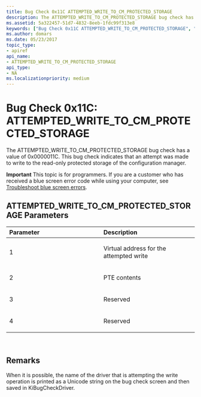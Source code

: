 ```yaml
---
title: Bug Check 0x11C ATTEMPTED_WRITE_TO_CM_PROTECTED_STORAGE
description: The ATTEMPTED_WRITE_TO_CM_PROTECTED_STORAGE bug check has a value of 0x0000011C that indicates that a write was attempted to the protected storage of the configuration manager.
ms.assetid: 5a322457-51d7-4832-8eeb-1fdc99f313e8
keywords: ["Bug Check 0x11C ATTEMPTED_WRITE_TO_CM_PROTECTED_STORAGE", "ATTEMPTED_WRITE_TO_CM_PROTECTED_STORAGE"]
ms.author: domars
ms.date: 05/23/2017
topic_type:
- apiref
api_name:
- ATTEMPTED_WRITE_TO_CM_PROTECTED_STORAGE
api_type:
- NA
ms.localizationpriority: medium
---
```


# Bug Check 0x11C: ATTEMPTED\_WRITE\_TO\_CM\_PROTECTED\_STORAGE


The ATTEMPTED\_WRITE\_TO\_CM\_PROTECTED\_STORAGE bug check has a value of 0x0000011C. This bug check indicates that an attempt was made to write to the read-only protected storage of the configuration manager.

**Important** This topic is for programmers. If you are a customer who has received a blue screen error code while using your computer, see [Troubleshoot blue screen errors](http://windows.microsoft.com/windows-10/troubleshoot-blue-screen-errors).

## ATTEMPTED\_WRITE\_TO\_CM\_PROTECTED\_STORAGE Parameters


<table>
<colgroup>
<col width="50%" />
<col width="50%" />
</colgroup>
<thead>
<tr class="header">
<th align="left">Parameter</th>
<th align="left">Description</th>
</tr>
</thead>
<tbody>
<tr class="odd">
<td align="left"><p>1</p></td>
<td align="left"><p>Virtual address for the attempted write</p></td>
</tr>
<tr class="even">
<td align="left"><p>2</p></td>
<td align="left"><p>PTE contents</p></td>
</tr>
<tr class="odd">
<td align="left"><p>3</p></td>
<td align="left"><p>Reserved</p></td>
</tr>
<tr class="even">
<td align="left"><p>4</p></td>
<td align="left"><p>Reserved</p></td>
</tr>
</tbody>
</table>

 

Remarks
-------

When it is possible, the name of the driver that is attempting the write operation is printed as a Unicode string on the bug check screen and then saved in KiBugCheckDriver.

 

 




